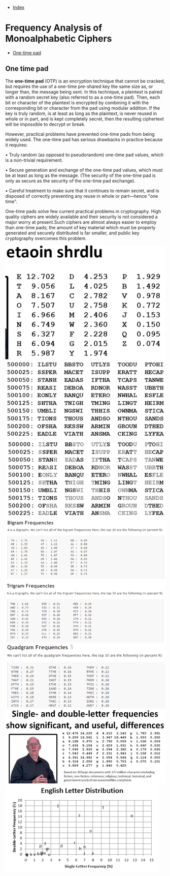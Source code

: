 - [Index](https://github.com/KiraDiShira/Crypto#crypto)   

# Frequency Analysis of Monoalphabetic Ciphers

- [One time pad](#one-time-pad)   

## One time pad

The **one-time pad** (OTP) is an encryption technique that cannot be cracked, but requires the use of a one-time pre-shared key the same size as, or longer than, the message being sent. In this technique, a plaintext is paired with a random secret key (also referred to as a one-time pad). Then, each bit or character of the plaintext is encrypted by combining it with the corresponding bit or character from the pad using modular addition. If the key is truly random, is at least as long as the plaintext, is never reused in whole or in part, and is kept completely secret, then the resulting ciphertext will be impossible to decrypt or break.

However, practical problems have prevented one-time pads from being widely used. The one-time pad has serious drawbacks in practice because it requires:

•	Truly random (as opposed to pseudorandom) one-time pad values, which is a non-trivial requirement.

•	Secure generation and exchange of the one-time pad values, which must be at least as long as the message. (The security of the one-time pad is only as secure as the security of the one-time pad exchange).

•	Careful treatment to make sure that it continues to remain secret, and is disposed of correctly preventing any reuse in whole or part—hence "one time". 

One-time pads solve few current practical problems in cryptography. High quality ciphers are widely available and their security is not considered a major worry at present.Such ciphers are almost always easier to employ than one-time pads; the amount of key material which must be properly generated and securely distributed is far smaller, and public key cryptography overcomes this problem.


<img src="https://github.com/KiraDiShira/Crypto/blob/master/Frequency%20Analysis%20of%20Monoalphabetic%20Ciphers/Images/famc1.png" />
<img src="https://github.com/KiraDiShira/Crypto/blob/master/Frequency%20Analysis%20of%20Monoalphabetic%20Ciphers/Images/famc2.png" />
<img src="https://github.com/KiraDiShira/Crypto/blob/master/Frequency%20Analysis%20of%20Monoalphabetic%20Ciphers/Images/famc3.png" />
<img src="https://github.com/KiraDiShira/Crypto/blob/master/Frequency%20Analysis%20of%20Monoalphabetic%20Ciphers/Images/famc4.png" />
<img src="https://github.com/KiraDiShira/Crypto/blob/master/Frequency%20Analysis%20of%20Monoalphabetic%20Ciphers/Images/famc5.png" />
<img src="https://github.com/KiraDiShira/Crypto/blob/master/Frequency%20Analysis%20of%20Monoalphabetic%20Ciphers/Images/famc6.png" />
<img src="https://github.com/KiraDiShira/Crypto/blob/master/Frequency%20Analysis%20of%20Monoalphabetic%20Ciphers/Images/famc7.png" />
<img src="https://github.com/KiraDiShira/Crypto/blob/master/Frequency%20Analysis%20of%20Monoalphabetic%20Ciphers/Images/famc8.png" />
